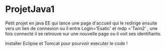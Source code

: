 # ProjetJava1
Petit projet en java EE qui lance une page d'accueil qui le redirige ensuite vers un lien de connexion ou il entre Login='Esatic' et mdp ='Twin2' , une fois 
connecté il se retrouve sur une nouvelle page ou il voit ses identifiants.

Installer Eclipse et Tomcat pour pourvoir executer le code !
